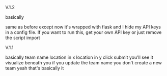 V.1.2

basically

same as before except now it's wrapped with flask
and I hide my API keys in a config file. 
If you want to run this, get your own API key 
or just remove the script import

V.1.1

basically
team name 
location in x
location in y
click submit
you'll see it visualize beneath you
if you update the team name
you don't create a new team
yeah that's basically it
